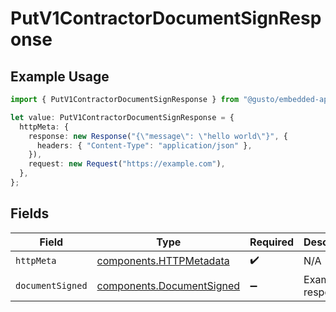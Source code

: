 # PutV1ContractorDocumentSignResponse

## Example Usage

```typescript
import { PutV1ContractorDocumentSignResponse } from "@gusto/embedded-api/models/operations/putv1contractordocumentsign.js";

let value: PutV1ContractorDocumentSignResponse = {
  httpMeta: {
    response: new Response("{\"message\": \"hello world\"}", {
      headers: { "Content-Type": "application/json" },
    }),
    request: new Request("https://example.com"),
  },
};
```

## Fields

| Field                                                                  | Type                                                                   | Required                                                               | Description                                                            |
| ---------------------------------------------------------------------- | ---------------------------------------------------------------------- | ---------------------------------------------------------------------- | ---------------------------------------------------------------------- |
| `httpMeta`                                                             | [components.HTTPMetadata](../../models/components/httpmetadata.md)     | :heavy_check_mark:                                                     | N/A                                                                    |
| `documentSigned`                                                       | [components.DocumentSigned](../../models/components/documentsigned.md) | :heavy_minus_sign:                                                     | Example response                                                       |